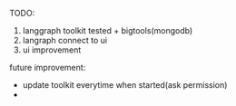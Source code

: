 TODO:
1. langgraph toolkit tested + bigtools(mongodb)
2. langraph connect to ui
3. ui improvement

future improvement:

- update toolkit everytime when started(ask permission)
- 